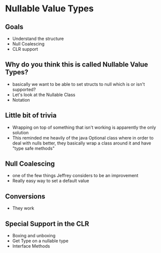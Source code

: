 # Nullable Value Types
## Goals
- Understand the structure
- Null Coalescing
- CLR support

## Why do you think this is called Nullable Value Types?
- basically we want to be able to set structs to null which is or isn't supported?
- Let's look at the Nullable Class
- Notation

## Little bit of trivia
- Wrapping on top of something that isn't working is apparently the only solution
- This reminded me heavily of the java Optional class where in order to deal with nulls better, they basically wrap a class around it and have "type safe methods"

## Null Coalescing
- one of the few things Jeffrey considers to be an improvement
- Really easy way to set a default value

## Conversions
- They work

## Special Support in the CLR
- Boxing and unboxing
- Get Type on a nullable type
- Interface Methods

